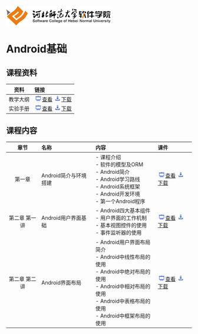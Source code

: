 ![河北师范大学软件学院](./image/logo.png)

# Android基础

## 课程资料

|资料|链接|
|:---:|:---|
|教学大纲|[<img src="./image/presentation.png" height="15" />查看](./materials/outline.pdf)  [<img src="./image/download.png" height="15" />下载](./materials/outline.doc) |
|实验手册|[<img src="./image/presentation.png" height="15" />查看](./materials/exper.pdf)  [<img src="./image/download.png" height="15" />下载](./materials/exper.doc) |

## 课程内容

| 章节 | 名称 | 内容 | 课件 | 
|:---:|:---|:---|:---|
|第一章|Android简介与环境搭建|- 课程介绍<br/>- 软件的模型及ORM<br/>- Android简介<br/>- Android学习路线<br/>- Android系统框架<br/>- Android开发环境<br/>- 第一个Android程序|[<img src="./image/presentation.png" height="15" />查看](./materials/pdf/ch01.pdf) [<img src="./image/download.png" height="15" />下载](./materials/slides/ch01.pptx)|
|第二章 第一讲|Android用户界面基础|- Android四大基本组件<br/>- 用户界面的工作机制<br/>- 基本视图控件的使用<br/>- 事件监听器的使用|[<img src="./image/presentation.png" height="15" />查看](./materials/pdf/ch02-1.pdf) [<img src="./image/download.png" height="15" />下载](./materials/slides/ch02-1.pptx)|
|第二章 第二讲|Android界面布局|- Android用户界面布局简介<br/>- Android中线性布局的使用<br/>- Android中绝对布局的使用<br/>- Android中相对布局的使用<br/>- Android中表格布局的使用<br/>- Android中框架布局的使用|[<img src="./image/presentation.png" height="15" />查看](./materials/pdf/ch02-2.pdf) [<img src="./image/download.png" height="15" />下载](./materials/slides/ch02-2.pptx)|